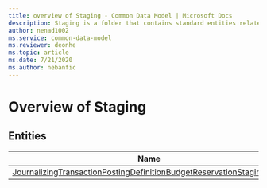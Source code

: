 ```yaml
---
title: overview of Staging - Common Data Model | Microsoft Docs
description: Staging is a folder that contains standard entities related to the Common Data Model.
author: nenad1002
ms.service: common-data-model
ms.reviewer: deonhe
ms.topic: article
ms.date: 7/21/2020
ms.author: nebanfic
---
```


# Overview of Staging


## Entities

|Name|Description|
|---|---|
|[JournalizingTransactionPostingDefinitionBudgetReservationStaging_PSN](JournalizingTransactionPostingDefinitionBudgetReservationStaging_PSN.md)||
